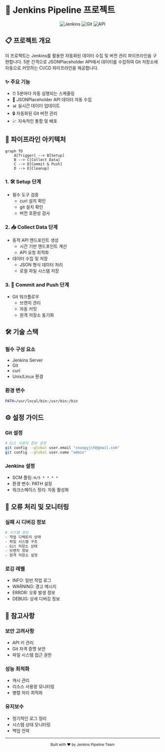 # 🚀 Jenkins Pipeline 프로젝트

<div align="center">
  <img src="https://img.shields.io/badge/Jenkins-D24939?style=for-the-badge&logo=Jenkins&logoColor=white" alt="Jenkins">
  <img src="https://img.shields.io/badge/Git-F05032?style=for-the-badge&logo=Git&logoColor=white" alt="Git">
  <img src="https://img.shields.io/badge/API-FF6B6B?style=for-the-badge&logo=API&logoColor=white" alt="API">
</div>

## 📋 프로젝트 개요

이 프로젝트는 Jenkins를 활용한 자동화된 데이터 수집 및 버전 관리 파이프라인을 구현합니다. 5분 간격으로 JSONPlaceholder API에서 데이터를 수집하여 Git 저장소에 자동으로 커밋하는 CI/CD 파이프라인을 제공합니다.

### ✨ 주요 기능

- ⏰ 5분마다 자동 실행되는 스케줄링
- 🔄 JSONPlaceholder API 데이터 자동 수집
- 📊 실시간 데이터 업데이트
- 🔒 자동화된 Git 버전 관리
- 📈 지속적인 통합 및 배포

## 🔧 파이프라인 아키텍처

```mermaid
graph TD
    A[Trigger] --> B[Setup]
    B --> C[Collect Data]
    C --> D[Commit & Push]
    D --> E[Cleanup]
```

### 1. 🛠️ Setup 단계
- 필수 도구 검증
  - curl 설치 확인
  - git 설치 확인
  - 버전 호환성 검사

### 2. 📥 Collect Data 단계
- 동적 API 엔드포인트 생성
  - 시간 기반 엔드포인트 계산
  - API 요청 최적화
- 데이터 수집 및 저장
  - JSON 형식 데이터 처리
  - 로컬 파일 시스템 저장

### 3. 🔄 Commit and Push 단계
- Git 워크플로우
  - 브랜치 관리
  - 자동 커밋
  - 원격 저장소 동기화

## 🛠️ 기술 스택

### 필수 구성 요소
- Jenkins Server
- Git
- curl
- Unix/Linux 환경

### 환경 변수
```bash
PATH=/usr/local/bin:/usr/bin:/bin
```

## ⚙️ 설정 가이드

### Git 설정
```bash
# Git 사용자 정보 설정
git config --global user.email "snoopyjch@gmail.com"
git config --global user.name "admin"
```

### Jenkins 설정
- SCM 폴링: `H/5 * * * *`
- 환경 변수: PATH 설정
- 워크스페이스 정리: 자동 활성화

## 🚨 오류 처리 및 모니터링

### 실패 시 디버깅 정보
```bash
# 시스템 정보
- 작업 디렉토리 상태
- 파일 시스템 구조
- Git 저장소 상태
- 브랜치 정보
- 원격 저장소 설정
```

### 로깅 레벨
- INFO: 일반 작업 로그
- WARNING: 경고 메시지
- ERROR: 오류 발생 정보
- DEBUG: 상세 디버깅 정보

## 📝 참고사항

### 보안 고려사항
- API 키 관리
- Git 자격 증명 보안
- 파일 시스템 접근 권한

### 성능 최적화
- 캐시 관리
- 리소스 사용량 모니터링
- 병렬 처리 최적화

### 유지보수
- 정기적인 로그 정리
- 시스템 상태 모니터링
- 백업 전략

---

<div align="center">
  <sub>Built with ❤️ by Jenkins Pipeline Team</sub>
</div>